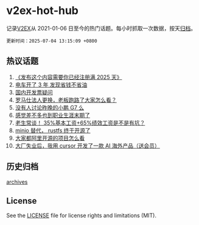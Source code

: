 # v2ex-hot-hub

 记录[V2EX](https://www.v2ex.com/)从 2021-01-06 日至今的热门话题。每小时抓取一次数据，按天[归档](archives)。

`更新时间：2025-07-04 13:15:09 +0800`

## 热议话题

1. [《发布这个内容需要你已经注册满 2025 天》](https://www.v2ex.com/t/1142771)
1. [电车开了 3 年 发现省钱不省油](https://www.v2ex.com/t/1142850)
1. [国内开发票疑问](https://www.v2ex.com/t/1142757)
1. [罗马仕法人更换，老板跑路了大家怎么看？](https://www.v2ex.com/t/1142905)
1. [没有人讨论昨晚的小鹏 G7 么](https://www.v2ex.com/t/1142950)
1. [感觉差不多也到职业生涯末期了](https://www.v2ex.com/t/1142886)
1. [老生常谈！ 35%基本工资+65%绩效工资是不是有坑？](https://www.v2ex.com/t/1142835)
1. [minio 替代， rustfs 终于开源了](https://www.v2ex.com/t/1142853)
1. [大家都阿里开源的项目怎么看](https://www.v2ex.com/t/1142889)
1. [大厂失业后，我用 cursor 开发了一款 AI 海外产品（送会员）](https://www.v2ex.com/t/1142797)

## 历史归档

[archives](archives)

## License

See the [LICENSE](LICENSE) file for license rights and limitations (MIT).
